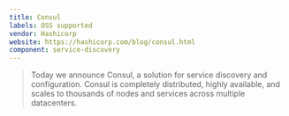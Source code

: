```yaml
---
title: Consul
labels: OSS supported
vendor: Hashicorp
website: https://hashicorp.com/blog/consul.html
component: service-discovery
---
```

> Today we announce Consul, a solution for service discovery and configuration. Consul is completely distributed, highly available, and scales to thousands of nodes and services across multiple datacenters.

